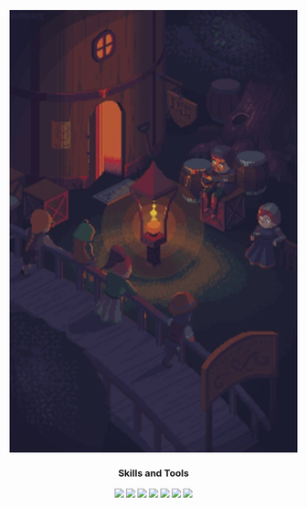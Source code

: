 <p align="center">
<img src="https://github.com/Joaoms98/Joaoms98/blob/main/1.gif" width="800" heigth="300"/>
</p>

  <h3 align="center">Skills and Tools</h3>
  <div align="center">
  <img src="https://cdn.jsdelivr.net/gh/devicons/devicon/icons/dot-net/dot-net-plain-wordmark.svg" width="50" />
  <img src="https://cdn.jsdelivr.net/gh/devicons/devicon/icons/react/react-original-wordmark.svg" width="40" />
  <img src="https://cdn.jsdelivr.net/gh/devicons/devicon/icons/csharp/csharp-original.svg" width="40" />
  <img src="https://cdn.jsdelivr.net/gh/devicons/devicon/icons/java/java-original-wordmark.svg" width="60" />
  <img src="https://cdn.jsdelivr.net/gh/devicons/devicon/icons/python/python-original-wordmark.svg" width="50" />
  <img src="https://cdn.jsdelivr.net/gh/devicons/devicon/icons/mysql/mysql-original-wordmark.svg" width="70" />
  <img src="https://cdn.jsdelivr.net/gh/devicons/devicon/icons/git/git-original-wordmark.svg" width="70" />
  </div>
